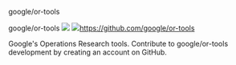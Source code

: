google/or-tools

google/or-tools
![](../_resources/3acc0343c2da6958e6a5afc8b04aeae5.png)
![](../_resources/7f969f62ee272a3be19966806fff4ad5.png)https://github.com/google/or-tools

Google's Operations Research tools. Contribute to google/or-tools development by creating an account on GitHub.